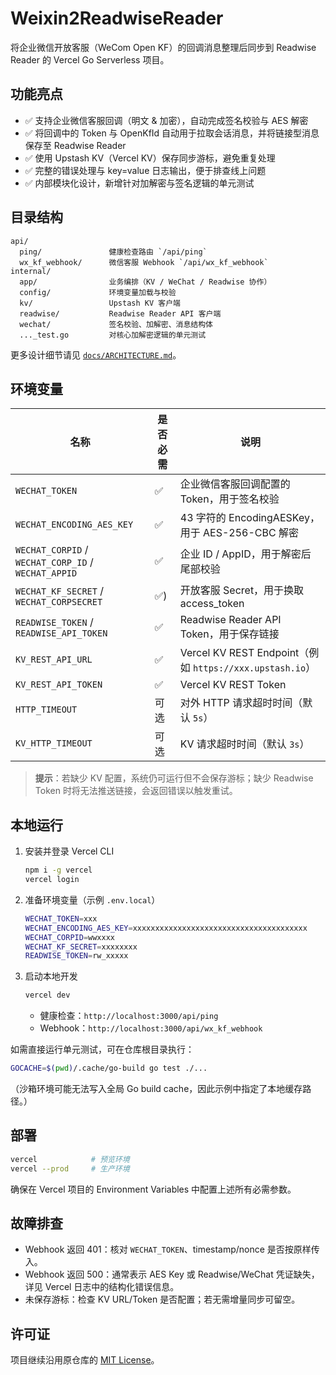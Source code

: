 # Weixin2ReadwiseReader

将企业微信开放客服（WeCom Open KF）的回调消息整理后同步到 Readwise Reader 的 Vercel Go Serverless 项目。

## 功能亮点
- ✅ 支持企业微信客服回调（明文 & 加密），自动完成签名校验与 AES 解密
- ✅ 将回调中的 Token 与 OpenKfId 自动用于拉取会话消息，并将链接型消息保存至 Readwise Reader
- ✅ 使用 Upstash KV（Vercel KV）保存同步游标，避免重复处理
- ✅ 完整的错误处理与 key=value 日志输出，便于排查线上问题
- ✅ 内部模块化设计，新增针对加解密与签名逻辑的单元测试

## 目录结构
```
api/
  ping/               健康检查路由 `/api/ping`
  wx_kf_webhook/      微信客服 Webhook `/api/wx_kf_webhook`
internal/
  app/                业务编排（KV / WeChat / Readwise 协作）
  config/             环境变量加载与校验
  kv/                 Upstash KV 客户端
  readwise/           Readwise Reader API 客户端
  wechat/             签名校验、加解密、消息结构体
  ..._test.go         对核心加解密逻辑的单元测试
```

更多设计细节请见 [`docs/ARCHITECTURE.md`](docs/ARCHITECTURE.md)。


## 环境变量
| 名称 | 是否必需 | 说明 |
| ---- | -------- | ---- |
| `WECHAT_TOKEN` | ✅ | 企业微信客服回调配置的 Token，用于签名校验 |
| `WECHAT_ENCODING_AES_KEY` | ✅ | 43 字符的 EncodingAESKey，用于 AES-256-CBC 解密 |
| `WECHAT_CORPID` / `WECHAT_CORP_ID` / `WECHAT_APPID` | ✅ | 企业 ID / AppID，用于解密后尾部校验 |
| `WECHAT_KF_SECRET` / `WECHAT_CORPSECRET` | ✅) | 开放客服 Secret，用于换取 access_token |
| `READWISE_TOKEN` / `READWISE_API_TOKEN` | ✅ | Readwise Reader API Token，用于保存链接 |
| `KV_REST_API_URL` | ✅ | Vercel KV REST Endpoint（例如 `https://xxx.upstash.io`） |
| `KV_REST_API_TOKEN` | ✅ | Vercel KV REST Token |
| `HTTP_TIMEOUT` | 可选 | 对外 HTTP 请求超时时间（默认 `5s`） |
| `KV_HTTP_TIMEOUT` | 可选 | KV 请求超时时间（默认 `3s`） |

> **提示**：若缺少 KV 配置，系统仍可运行但不会保存游标；缺少 Readwise Token 时将无法推送链接，会返回错误以触发重试。

## 本地运行
1. 安装并登录 Vercel CLI
   ```bash
   npm i -g vercel
   vercel login
   ```
2. 准备环境变量（示例 `.env.local`）
   ```bash
   WECHAT_TOKEN=xxx
   WECHAT_ENCODING_AES_KEY=xxxxxxxxxxxxxxxxxxxxxxxxxxxxxxxxxxxxxxx
   WECHAT_CORPID=wwxxxx
   WECHAT_KF_SECRET=xxxxxxxx
   READWISE_TOKEN=rw_xxxxx
   ```
3. 启动本地开发
   ```bash
   vercel dev
   ```
   - 健康检查：`http://localhost:3000/api/ping`
   - Webhook：`http://localhost:3000/api/wx_kf_webhook`

如需直接运行单元测试，可在仓库根目录执行：
```bash
GOCACHE=$(pwd)/.cache/go-build go test ./...
```
（沙箱环境可能无法写入全局 Go build cache，因此示例中指定了本地缓存路径。）

## 部署
```bash
vercel            # 预览环境
vercel --prod     # 生产环境
```
确保在 Vercel 项目的 Environment Variables 中配置上述所有必需参数。

## 故障排查
- Webhook 返回 401：核对 `WECHAT_TOKEN`、timestamp/nonce 是否按原样传入。
- Webhook 返回 500：通常表示 AES Key 或 Readwise/WeChat 凭证缺失，详见 Vercel 日志中的结构化错误信息。
- 未保存游标：检查 KV URL/Token 是否配置；若无需增量同步可留空。

## 许可证
项目继续沿用原仓库的 [MIT License](LICENSE)。
